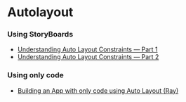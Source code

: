 # Autolayout

### Using StoryBoards

- [Understanding Auto Layout Constraints — Part 1](https://codeburst.io/understanding-auto-layout-constraints-part-1-844474e81d1e)
- [Understanding Auto Layout Constraints — Part 2](https://codeburst.io/understanding-auto-layout-constraints-part-2-23a5cfc76eeb#.q3fzdx5is)

### Using only code

- [Building an App with only code using Auto Layout (Ray)](https://www.raywenderlich.com/6004856-building-an-app-with-only-code-using-auto-layout)